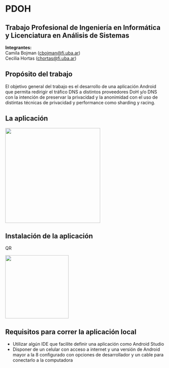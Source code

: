 # PDOH
## Trabajo Profesional de Ingeniería en Informática y Licenciatura en Análisis de Sistemas

**Integrantes:** \
Camila Bojman (cbojman@fi.uba.ar)\
Cecilia Hortas (chortas@fi.uba.ar)

## Propósito del trabajo
El objetivo general del trabajo es el desarrollo de una aplicación Android que permita redirigir el tráfico DNS a distintos proveedores DoH y/o DNS con la intención de preservar la privacidad y la anonimidad con el uso de distintas técnicas de privacidad y performance como sharding y racing.

## La aplicación

<img src="https://user-images.githubusercontent.com/37588761/204672566-01d1ec88-cc47-4d8f-81da-66239b72dfa2.jpg" width="300">

## Instalación de la aplicación
QR

<img src="https://user-images.githubusercontent.com/37588761/205361526-d2bfa6fd-f5e7-4eb5-871d-188558420184.png"
width="200" height="200">

## Requisitos para correr la aplicación local
- Utilizar algún IDE que facilite definir una aplicación como Android Studio
- Disponer de un celular con acceso a internet y una versión de Android mayor a la 8 configurado con opciones de desarrollador y un cable para conectarlo a la computadora
